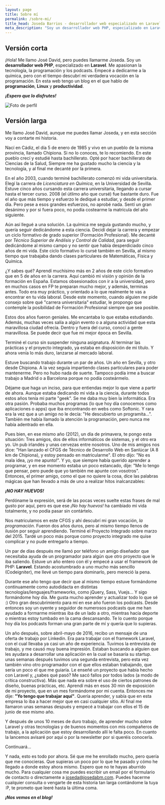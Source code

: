 ```yaml
---
layout: page
title: Sobre mí
permalink: /sobre-mi/
title_head: Joseda Barrios - desarrollador web especializado en Laravel
meta_description: "Soy un desarrollador web PHP, especializado en Laravel. Me apasionan la tecnología, la programación y los podcasts. Empecé a dedicarme a la química, pero con el tiempo descubrí mi verdadera vocación en la programación. En esta web tengo un blog en el que hablo de programación, Linux y productividad"
---
```


## Versión corta
¡Hola! Me llamo José David, pero puedes llamarme Joseda. Soy un **desarrollador web PHP**, especializado en **Laravel**. Me apasionan la tecnología, la programación y los podcasts. Empecé a dedicarme a la química, pero con el tiempo descubrí mi verdadera vocación en la programación. En esta web tengo un blog en el que hablo de **programación**, **Linux** y **productividad**.

_**¡Espero que lo disfrutes!**_

<img src="{{ site.baseurl }}/assets/profile-placeholder.gif" title="Sí, este soy yo ;)" alt="Foto de perfil" class="profile">

## Versión larga

Me llamo José David, aunque me puedes llamar Joseda, y en esta sección voy a contarte mi historia.

Nací en Cádiz, el día 5 de enero de 1985 y vivo en un pueblo de la misma provincia, llamado Chipiona. Si no lo conoces, te lo recomiendo. En este pueblo crecí y estudié hasta bachillerato. Opté por hacer bachillerato de Ciencias de la Salud, Siempre me ha gustado mucho la ciencia y la tecnología, y al final me decanté por la primera.

En el año 2003, cuando terminé bachillerato comenzó mi vida universitaria. Elegí la carrera de _Licenciatura en Química_, en la Universidad de Sevilla. Estuve cinco años cursando esta carrera universitaria, llegando a cursar hasta el tercer curso. 2008 (el útlimo año que cursé) fue bastante duro. Fue el año que más tiempo y esfuerzo le dediqué a estudiar, y desde el primer día. Pero pese a esos grandes esfuerzos, no aprobé nada. Sentí un gran desánimo y por si fuera poco, no podía costearme la matrícula del año siguiente.

Aún así llegué a una solución. La química me seguía gustando mucho, y quería seguir dedicándome a esta ciencia. Decidí dejar la carrera y empezar un ciclo formativo de grado superior (Formación Profesional). Me decanté por _Técnico Superior de Análisis y Control de Calidad_, para seguir dedicándome al mismo campo y no sentir que había desperdiciado cinco años de mi vida. Este ciclo formativo lo cursé también en Sevilla, al mismo tiempo que trabajaba dando clases particulares de Matemáticas, Física y Química.

¿Y sabes qué? Aprendí muchísimo más en 2 años de este ciclo formativo que en 5 de años en la carrera. Aquí cambió mi visión y opinión de la formación en España. Estamos obsesionados con ir a la universidad, pero en muchos casos en FP te preparan mucho mejor, y además, terminas antes. Todo era muy práctico, y orientado a lo que realmente te vas a encontrar en tu vida laboral. Desde este momento, cuando alguien me pide consejo sobre qué "carrera universitaria" estudiar, le propongo que contemple la posibilidad de Formación Profesional siempre que sea posible.

Estos dos años fueron geniales. Me encantaba lo que estaba estudiando. Además, muchas veces salía a algún evento o a alguna actividad que esta maravillosa ciudad ofrecía. Dentro y fuera del curso, conocí a gente maravillosa. Se puede decir que fue mi mejor época en Sevilla.

Terminé el curso sin suspender ninguna asignatura. Al terminar las prácticas y el proyecto integrado, ya estaba en disposición de mi título. Y ahora venía lo más duro, lanzarse al mercado laboral.

Estuve buscando trabajo durante un par de años. Un año en Sevilla, y otro desde Chipiona. A la vez seguía impartiendo clases particulares para poder mantenerme. Pero no hubo nada de suerte. Tampoco podía irme a buscar trabajo a Madrid o a Barcelona porque no podía costeármelo.

Déjame que haga un inciso, para que entiendas mejor lo que viene a partir de ahora. Aunque estaba dedicando mi vida a la ciencia, durante todos estos años tenía mi parte "geek". Se me daba muy bien la informática. Era otra pasión. Probaba muchos programas (lo que hoy día conocemos como aplicaciones o apps) que iba encontrando en webs como Softonic. Y rara era la vez que a un amigo no le decía: "He descubierto un programita...". También me había llamado la atención la programación, pero nunca me había adentrado en ella.

Pues bien, en ese mismo año (2012), un día de primavera, te pongo esta situación:
Tres amigos, dos de ellos informáticos de sistemas, y el otro era yo.
Un pub irlandés y unas cervezas entre nosotros.
Uno de mis amigos nos dice: "Han lanzado el CFGS de Técnico de Desarrollo Web en Sanlúcar (A 8 km de Chipiona), y estoy pensado en matricularme".
El otro dijo: "No es mala idea, ¡yo me apunto!".
Y yo, que siempre había querido aprender a programar, y en ese momento estaba un poco estancado, dije: "Me lo tengo que pensar, pero puede que yo también me apunte con vosotros".
Entonces, el primer amigo, como el que no quiere la cosa, dice las palabras mágicas que han llevado a más de uno a realizar hitos inalcanzables:

_**¡NO HAY HUEVOS!**_

Perdóname la expresión, será de las pocas veces suelte estas frases de mal gusto por aquí, pero es que ese _¡No hay huevos!_ ha cambiado mi vida totalmente, y no podía pasar sin contártelo.

Nos matriculamos en este CFGS y ahí descubrí mi gran vocación, _la programación_. Fueron dos años duros, pero al mismo tiempo llenos de ilusión por seguir aprendiendo. Terminé el Proyecto Integrado sobre marzo del 2015. Tardé un poco más porque como proyecto integrado me quise complicar y no pude entregarlo a tiempo.

Un par de días después me llamó por teléfono un amigo diseñador que necesitaba ayuda de un programador para algún que otro proyecto que le iba saliendo. Estuve un año entero con él y empecé a usar el framework de PHP: **Laravel**. Estando acostumbrado a uno mucho más sencillo (Codeigniter), me llevé un tiempo para dominarlo, pero mereció la pena.

Durante ese año tengo que decir que al mismo tiempo estuve formándome contínuamente como autodidacta en distintas tecnologías/lenguajes/frameworks, como jQuery, Sass, Vuejs... Y sigo formándome hoy día. Me gusta mucho aprender y actualizar todo lo que sé :) Otro gran descubrimiento para mí en ese año fueron los podcasts. Desde entonces soy un oyente y seguidor de numerosos podcasts que me han ayudado a formarme mientras iba de un lado a otro, mientras hacía deporte o mientras estoy tumbado en la cama descansando. Te lo cuento porque hoy día los podcasts forman una gran parte de mí y quería que lo supieras.

Un año después, sobre abril-mayo de 2016, recibo un mensaje de una oferta de trabajo por Linkedin. Era para trabajar con el framework Laravel, con el cual llevaba ya casi un año de experiencia. Tuvimos la entrevista de trabajo, y me causó muy buena impresión. Estaban buscando a alguien que les ayudara a desarrollar una aplicación en la cual se basaría su startup. unas semanas después tuvimos una segunda entrevista, pero esta vez también vino otro programador con el que ellos estaban trabajando, que sería un poco el que me guiaría. Le enseñé un proyecto que había hecho con Laravel y, ¿sabes qué pasó? Me sacó fallos por todos lados (a modo de crítica constructiva). Más que nada era sobre el uso de ciertos patrones de diseño, buenas prácticas, etc. Aprendí más en esos 30 min de exposición de mi proyecto, que en un mes formándome por mi cuenta. Entonces me dije: **"Yo tengo que trabajar aquí"**. Quería aprender, y sabía que en esta empresa lo iba a hacer mejor que en casi cualquier sitio. Al final me llamaron unas semanas después y empecé a trabajar con ellos el 15 de junio de ese mismo año.

Y después de unos 10 meses de duro trabajo, de aprender mucho sobre Laravel y otras tecnologías y de buenos momentos con mis compañeros de trabajo, a la aplicación que estoy desarrollando allí le falta poco. En cuanto la lancemos avisaré por aquí o por la newsletter por si queréis conocerla.

Continuará...

Y nada, esto es todo por ahora. Sé que me he enrollado mucho, pero quería que me conocieras. Que supieras un poco por lo que he pasado y cómo he llegado a donde estoy ahora mismo. Espero que no te hayas aburrido mucho. Para cualquier cosa me puedes escribir un email por el formulario de contacto o directamente a joseda@josedabm.com. Puedes hacerme cualquier consulta o vengarte de esta historia tan larga contándome la tuya :P, te prometo que leeré hasta la última coma.

_**¡Nos vemos en el blog!**_
